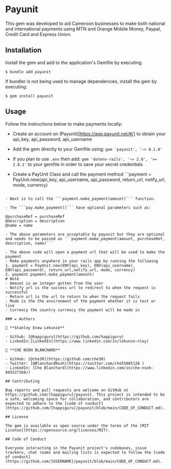 # Payunit

This gem was developed to aid Cameroon businesses to make both national and international payments using MTN and Orange Mobile Money, Paypal, Credit Card and Express Union.

## Installation

Install the gem and add to the application's Gemfile by executing:

    $ bundle add payunit

If bundler is not being used to manage dependencies, install the gem by executing:

    $ gem install payunit

## Usage
Follow the instructions below to make payments locally:
- Create an account on (Payunit)[https://app.payunit.net/#/] to obtain your api_key, api_password, api_username

- Add the gem directly to your Gemfile using:
```gem 'payunit', '~> 0.1.0'```

- If you plan to use `.env` then add:
```gem 'dotenv-rails', '~> 2.8', '>= 2.8.1'```
to your gemfile in order to save your secret credentials

- Create a PayUnit Class and call the payment method ```payment = PayUnit.new(api_key, api_username, api_password, return_url, notify_url, mode, currency)
```

- Next is to call the ```payment.make_payment(amount)``` function.

- The ```pay.make_payment()``` have optional parameters such as:

```
    @purchaseRef = purchaseRef
    @description = description
    @name = name
```
- The above parameters are acceptable by payunit but they are optional and needs to be passed as ```payment.make_payment(amount, purchaseRef, description, name)```

- The above code will open a payment url that will be used to make the payment
- Make payments anywhere in your rails app by running the following
1. payment = PayUnit.new(ENV(api_key), ENV(api_username), ENV(api_password), return_url,notify_url, mode, currency)
2. payment.payment.make_payment(amount)
# Note
- Amount is an integer gotten from the user
- Notify url is the success url to redirect to when the request is successful 
- Return url is the url to return to when the request fails
- Mode is the the environment of the payment whether it is test or live
- Currency the country currency the payment will be made in 

### ✒️ Authors

👤 **Stanley Enow Lekunze**

- Github: [@happiguru](https://github.com/happiguru)
- LinkedIn:[LinkedIn](https://www.linkedin.com/in/lekunze-nley)

👤 **CHE NSOH BLANCHARD**

- GitHub: [@che30](https://github.com/che30)
- Twitter: [@BlanchardNsoh](https://twitter.com/che55085128 )
- LinkedIn: [Che Blanchard](https://www.linkedin.com/in/che-nsoh-9455271b0/)

## Contributing

Bug reports and pull requests are welcome on GitHub at https://github.com/[happiguru]/payunit. This project is intended to be a safe, welcoming space for collaboration, and contributors are expected to adhere to the [code of conduct](https://github.com/[happiguru]/payunit/blob/main/CODE_OF_CONDUCT.md).

## License

The gem is available as open source under the terms of the [MIT License](https://opensource.org/licenses/MIT).

## Code of Conduct

Everyone interacting in the Payunit project's codebases, issue trackers, chat rooms and mailing lists is expected to follow the [code of conduct](https://github.com/[USERNAME]/payunit/blob/main/CODE_OF_CONDUCT.md).

